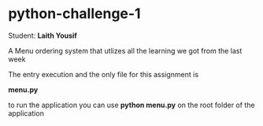 # python-challenge-1

Student: **Laith Yousif**

A Menu ordering system that utlizes all the learning we got from the last week

The entry execution and the only file for this assignment is 

**menu.py**

to run the application you can use 
**python menu.py**
on the root folder of the application

